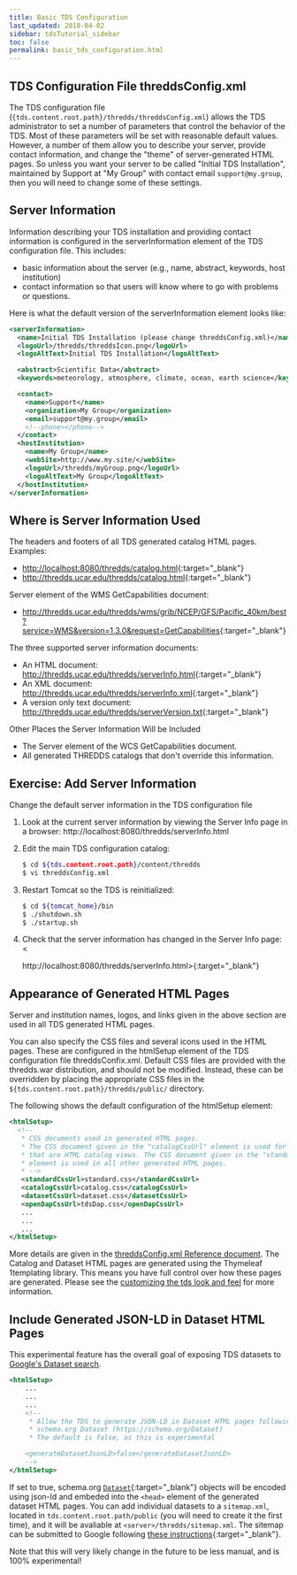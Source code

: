 ```yaml
---
title: Basic TDS Configuration
last_updated: 2018-04-02
sidebar: tdsTutorial_sidebar
toc: false
permalink: basic_tds_configuration.html
---
```


## TDS Configuration File threddsConfig.xml

The TDS configuration file (`{tds.content.root.path}/thredds/threddsConfig.xml`) allows the TDS administrator to set a number of parameters that control the behavior of the TDS.
Most of these parameters will be set with reasonable default values.
However, a number of them allow you to describe your server, provide contact information, and change the "theme" of server-generated HTML pages.
So unless you want your server to be called "Initial TDS Installation", maintained by Support at "My Group" with contact email `support@my.group`, then you will need to change some of these settings.

## Server Information

Information describing your TDS installation and providing contact information is configured in the serverInformation element of the TDS configuration file. This includes:

 * basic information about the server (e.g., name, abstract, keywords, host institution)
 * contact information so that users will know where to go with problems or questions.

Here is what the default version of the serverInformation element looks like:

~~~xml
<serverInformation>
  <name>Initial TDS Installation (please change threddsConfig.xml)</name>
  <logoUrl>/thredds/threddsIcon.png</logoUrl>
  <logoAltText>Initial TDS Installation</logoAltText>

  <abstract>Scientific Data</abstract>
  <keywords>meteorology, atmosphere, climate, ocean, earth science</keywords>

  <contact>
    <name>Support</name>
    <organization>My Group</organization>
    <email>support@my.group</email>
    <!--phone></phone-->
  </contact>
  <hostInstitution>
    <name>My Group</name>
    <webSite>http://www.my.site/</webSite>
    <logoUrl>/thredds/myGroup.png</logoUrl>
    <logoAltText>My Group</logoAltText>
  </hostInstitution>
</serverInformation>
~~~

## Where is Server Information Used

The headers and footers of all TDS generated catalog HTML pages. Examples:

* <http://localhost:8080/thredds/catalog.html>{:target="_blank"}
* <http://thredds.ucar.edu/thredds/catalog.html>{:target="_blank"}

Server element of the WMS GetCapabilities document:
 * <http://thredds.ucar.edu/thredds/wms/grib/NCEP/GFS/Pacific_40km/best?service=WMS&version=1.3.0&request=GetCapabilities>{:target="_blank"}

The three supported server information documents:
 * An HTML document: <http://thredds.ucar.edu/thredds/serverInfo.html>{:target="_blank"}
 * An XML document: <http://thredds.ucar.edu/thredds/serverInfo.xml>{:target="_blank"}
 * A version only text document: <http://thredds.ucar.edu/thredds/serverVersion.txt>{:target="_blank"}

Other Places the Server Information Will be Included

 * The Server element of the WCS GetCapabilities document.
 * All generated THREDDS catalogs that don't override this information.

## Exercise: Add Server Information

Change the default server information in the TDS configuration file

1. Look at the current server information by viewing the Server Info page in a browser: http://localhost:8080/thredds/serverInfo.html

2. Edit the main TDS configuration catalog:

   ~~~bash
   $ cd ${tds.content.root.path}/content/thredds
   $ vi threddsConfig.xml
   ~~~

3. Restart Tomcat so the TDS is reinitialized:

   ~~~bash
   $ cd ${tomcat_home}/bin
   $ ./shutdown.sh
   $ ./startup.sh
   ~~~

4. Check that the server information has changed in the Server Info page: <

   http://localhost:8080/thredds/serverInfo.html>{:target="_blank"}

## Appearance of Generated HTML Pages

Server and institution names, logos, and links given in the above section are used in all TDS generated HTML pages.

You can also specify the CSS files and several icons used in the HTML pages.
These are configured in the htmlSetup element of the TDS configuration file threddsConfix.xml.
Default CSS files are provided with the thredds.war distribution, and should not be modified.
Instead, these can be overridden by placing the appropriate CSS files in the `${tds.content.root.path}/thredds/public/` directory.

The following shows the default configuration of the htmlSetup element:

~~~xml
<htmlSetup>
  <!--
   * CSS documents used in generated HTML pages.
   * The CSS document given in the "catalogCssUrl" element is used for all pages
   * that are HTML catalog views. The CSS document given in the "standardCssUrl"
   * element is used in all other generated HTML pages.
   * -->
   <standardCssUrl>standard.css</standardCssUrl>
   <catalogCssUrl>catalog.css</catalogCssUrl>
   <datasetCssUrl>dataset.css</datasetCssUrl>
   <openDapCssUrl>tdsDap.css</openDapCssUrl>
   ...
   ...
   ...
</htmlSetup>
~~~

More details are given in the [threddsConfig.xml Reference document](tds_config_ref.html#generated-html-pages).
The Catalog and Dataset HTML pages are generated using the Thymeleaf 1templating library.
This means you have full control over how these pages are generated.
Please see the [customizing the tds look and feel](customizing_tds_look_and_feel.html) for more information.


## Include Generated JSON-LD in Dataset HTML Pages

This experimental feature has the overall goal of exposing TDS datasets to [Google's Dataset search](https://developers.google.com/search/docs/data-types/dataset).

~~~xml
<htmlSetup>
    ...
    ...
    ...
    <!--
     * Allow the TDS to generate JSON-LD in Dataset HTML pages following
     * schema.org Dataset (https://schema.org/Dataset)
     * The default is false, as this is experimental

    <generateDatasetJsonLD>false</generateDatasetJsonLD>
    -->
</htmlSetup>
~~~

If set to true, schema.org [`Dataset`](https://schema.org/Dataset){:target="_blank"} objects will be encoded using json-ld and embeded into the `<head>` element of the generated dataset HTML pages.
You can add individual datasets to a `sitemap.xml`, located in `tds.content.root.path/public` (you will need to create it the first time), and it will be avaliable at `<server>/thredds/sitemap.xml`.
The sitemap can be submitted to Google following [these instructions](https://support.google.com/webmasters/answer/183668){:target="_blank"}. 

Note that this will very likely change in the future to be less manual, and is 100% experimental!